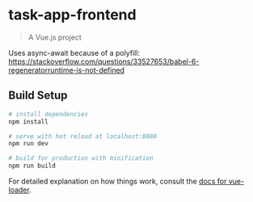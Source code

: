 # task-app-frontend

> A Vue.js project

Uses async-await because of a polyfill: https://stackoverflow.com/questions/33527653/babel-6-regeneratorruntime-is-not-defined

## Build Setup

``` bash
# install dependencies
npm install

# serve with hot reload at localhost:8080
npm run dev

# build for production with minification
npm run build
```

For detailed explanation on how things work, consult the [docs for vue-loader](http://vuejs.github.io/vue-loader).
